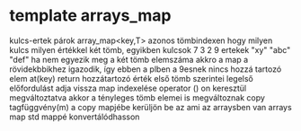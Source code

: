 # template arrays_map
kulcs-ertek párok
array_map<key,T>
azonos tömbindexen hogy milyen kulcs milyen értékkel
            két tömb, egyikben kulcsok  7     3     2    9
                               ertekek "xy" "abc" "def"
ha nem egyezik meg a két tömb elemszáma akkro a map a rövidekbbikhez igazodik, így ebben a plben a 9esnek nincs hozzá tartozó elem 
at(key) return hozzátartozó érték első tömb szerintei legelső előfordulást adja vissza
map indexelése operator () on keresztül megváltoztatva akkor a tényleges tömb elemei is megváltoznak
copy tagfüggvény(m) a copy mapjébe kerüljön be az ami az arraysben van
arrays map std mappé konvertálódhasson
